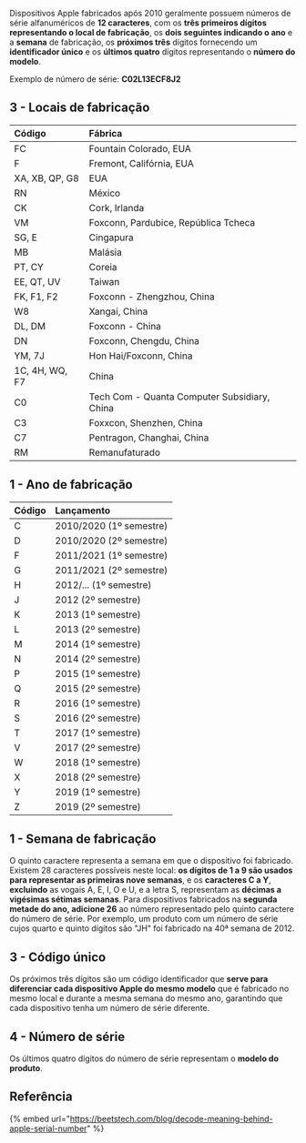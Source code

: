 Dispositivos Apple fabricados após 2010 geralmente possuem números de série alfanuméricos de **12 caracteres**, com os **três primeiros dígitos representando o local de fabricação**, os **dois seguintes indicando o ano** e a **semana** de fabricação, os **próximos três** dígitos fornecendo um **identificador único** e os **últimos quatro** dígitos representando o **número do modelo**.

Exemplo de número de série: **C02L13ECF8J2**

## **3 - Locais de fabricação**

| Código | Fábrica |
| :--- | :--- |
| FC | Fountain Colorado, EUA |
| F | Fremont, Califórnia, EUA |
| XA, XB, QP, G8 | EUA |
| RN | México |
| CK | Cork, Irlanda |
| VM | Foxconn, Pardubice, República Tcheca |
| SG, E | Cingapura |
| MB | Malásia |
| PT, CY | Coreia |
| EE, QT, UV | Taiwan |
| FK, F1, F2 | Foxconn - Zhengzhou, China |
| W8 | Xangai, China |
| DL, DM | Foxconn - China |
| DN | Foxconn, Chengdu, China |
| YM, 7J | Hon Hai/Foxconn, China |
| 1C, 4H, WQ, F7 | China |
| C0 | Tech Com - Quanta Computer Subsidiary, China |
| C3 | Foxxcon, Shenzhen, China |
| C7 | Pentragon, Changhai, China |
| RM | Remanufaturado |

## 1 - Ano de fabricação

| Código | Lançamento |
| :--- | :--- |
| C | 2010/2020 \(1º semestre\) |
| D | 2010/2020 \(2º semestre\) |
| F | 2011/2021 \(1º semestre\) |
| G | 2011/2021 \(2º semestre\) |
| H | 2012/... \(1º semestre\) |
| J | 2012 \(2º semestre\) |
| K | 2013 \(1º semestre\) |
| L | 2013 \(2º semestre\) |
| M | 2014 \(1º semestre\) |
| N | 2014 \(2º semestre\) |
| P | 2015 \(1º semestre\) |
| Q | 2015 \(2º semestre\) |
| R | 2016 \(1º semestre\) |
| S | 2016 \(2º semestre\) |
| T | 2017 \(1º semestre\) |
| V | 2017 \(2º semestre\) |
| W | 2018 \(1º semestre\) |
| X | 2018 \(2º semestre\) |
| Y | 2019 \(1º semestre\) |
| Z | 2019 \(2º semestre\) |

## 1 - Semana de fabricação

O quinto caractere representa a semana em que o dispositivo foi fabricado. Existem 28 caracteres possíveis neste local: **os dígitos de 1 a 9 são usados para representar as primeiras nove semanas**, e os **caracteres C a Y**, **excluindo** as vogais A, E, I, O e U, e a letra S, representam as **décimas a vigésimas sétimas semanas**. Para dispositivos fabricados na **segunda metade do ano, adicione 26** ao número representado pelo quinto caractere do número de série. Por exemplo, um produto com um número de série cujos quarto e quinto dígitos são "JH" foi fabricado na 40ª semana de 2012.

## 3 - Código único

Os próximos três dígitos são um código identificador que **serve para diferenciar cada dispositivo Apple do mesmo modelo** que é fabricado no mesmo local e durante a mesma semana do mesmo ano, garantindo que cada dispositivo tenha um número de série diferente.

## 4 - Número de série

Os últimos quatro dígitos do número de série representam o **modelo do produto**.

## Referência

{% embed url="https://beetstech.com/blog/decode-meaning-behind-apple-serial-number" %}
